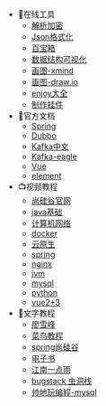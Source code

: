* 🔨在线工具  
  * [解析加密](http://www.jsons.cn/img2base64/)
  * [Json格式化](https://www.json.cn/json/jsononline.html)
  * [百宝箱](https://tool.box3.cn/)
  * [数据结构可视化](https://www.cs.usfca.edu/~galles/visualization/Algorithms.html)
  * [画图-xmind](https://www.xmind.cn/)
  * [画图-draw.io](https://www.draw.io/)
  * [enjoy大全](https://emojipedia.org/)
  * [制作挂件](https://shields.io/)
* 📘官方文档 
  * [Spring](https://docs.spring.io/spring-framework/docs/)
  * [Dubbo](https://dubbo.apache.org/zh/)
  * [Kafka中文](https://kafka.apachecn.org/intro.html)
  * [Kafka-eagle](zhttps://www.kafka-eagle.org/index.html)
  * [Vue](https://cn.vuejs.org/)
  * [element](https://element.eleme.cn/#/zh-CN/)
* 📺视频教程 
  * [尚硅谷官网](http://www.atguigu.com/download.shtml)	
  * [java基础](https://www.bilibili.com/video/BV1Zy4y1K7SH?spm_id_from=333.999.0.0)
  * [计算机网络](https://www.bilibili.com/video/BV1c4411d7jb?spm_id_from=333.999.0.0)	
  * [docker](https://www.bilibili.com/video/BV1og4y1q7M4?spm_id_from=333.999.0.0)
  * [云原生](https://www.bilibili.com/video/BV13Q4y1C7hS?spm_id_from=333.999.0.0)
  * [spring](https://www.bilibili.com/video/BV1ME411o7Uu?spm_id_from=333.999.0.0)
  * [nginx](https://www.bilibili.com/video/BV1zJ411w7SV?spm_id_from=333.999.0.0)
  * [jvm](https://www.bilibili.com/video/BV1PJ411n7xZ?spm_id_from=333.999.0.0)
  * [mysql](https://www.bilibili.com/video/BV1iq4y1u7vj?spm_id_from=333.999.0.0)
  * [python](https://www.bilibili.com/video/BV1i54y1h75W?spm_id_from=333.999.0.0)
  * [vue2+3](https://www.bilibili.com/video/BV1Zy4y1K7SH?spm_id_from=333.999.0.0)
* 📑文字教程 
  * [廖雪峰](https://www.liaoxuefeng.com/)
  * [菜鸟教程](https://www.runoob.com/)	
  * [spring尚硅谷](https://www.yuque.com/atguigu/springboot/na3pfd)
  * [电子书](https://tanqingbo.cn/categories/Java/)
  * [江南一点雨](http://www.javaboy.org/)
  * [bugstack 虫洞栈](https://bugstack.cn/md/other/guide-to-reading.html)
  * [帅地玩编程-mysql](https://mp.weixin.qq.com/s?__biz=Mzg2NzA4MTkxNQ==&mid=2247494850&idx=1&sn=b83fa6c3a521d6aa306c159d6ee12562&chksm=ce43a716f9342e00529378df1666c1c20bee868edcf53ea9c16e7561346617afd434b7ca13b5&mpshare=1&scene=23&srcid=0711yxHk08FhpYgzx9KlN9iG&sharer_sharetime=1626016292674&sharer_shareid=b3da22ec5f45641150ce70e3543e5d7a#rd)
  
  
